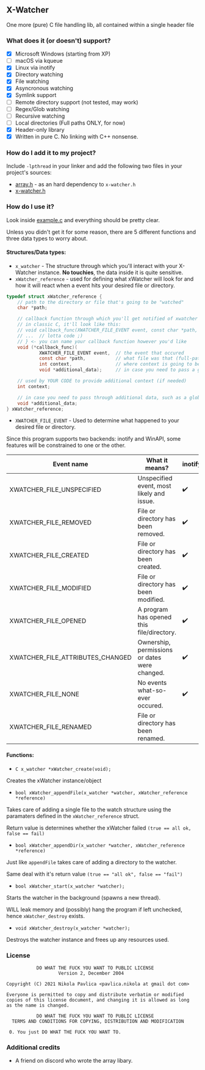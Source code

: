 X-Watcher
---------

One more (pure) C file handling lib, all contained within a single header file

### What does it (or doesn't) support?

 * [x] Microsoft Windows (starting from XP)
 * [ ] macOS via kqueue
 * [x] Linux via inotify
 * [x] Directory watching
 * [x] File watching
 * [x] Asyncronous watching
 * [x] Symlink support
 * [ ] Remote directory support (not tested, may work)
 * [ ] Regex/Glob watching
 * [ ] Recursive watching
 * [ ] Local directories (Full paths ONLY, for now)
 * [x] Header-only library
 * [x] Written in pure C. No linking with C++ nonsense.

### How do I add it to my project?

Include ```-lpthread``` in your linker and add the following two files
in your project's sources:
 * [array.h](array.h) - as an hard dependency to ```x-watcher.h```
 * [x-watcher.h](x-watcher.h)

### How do I use it?

Look inside [example.c](example.c) and everything should be pretty clear.

Unless you didn't get it for some reason, there are 5 different functions and
three data types to worry about.

#### Structures/Data types:

 * ```x_watcher``` - The structure through which you'll interact with your
 X-Watcher instance. **No touchies**, the data inside it is quite sensitive.
 * ```xWatcher_reference``` - used for defining what xWatcher will look for and
 how it will react when a event hits your desired file or directory.
```C
typedef struct xWatcher_reference {
	// path to the directory or file that's going to be "watched"
	char *path;

	// callback function through which you'll get notified of xwatcher events
	// in classic C, it'll look like this:
	// void callback_func(XWATCHER_FILE_EVENT event, const char *path, int context, void *data) {
	// ...  // lotta code ;)
	// } <- you can name your callback function however you'd like
	void (*callback_func)(
			XWATCHER_FILE_EVENT event,  // the event that occured
			const char *path,           // what file was that (full-path)
			int context,                // where context is going to be returned
			void *additional_data);     // in case you need to pass a global reference or something

	// used by YOUR CODE to provide additional context (if needed)
	int context;

	// in case you need to pass through additional data, such as a global reference
	void *additional_data;
} xWatcher_reference;
```


 * ```XWATCHER_FILE_EVENT``` - Used to determine what happened to your desired
 file or directory.

Since this program supports two backends: inotify and WinAPI, some features
 will be constrained to one or the other.

| Event name                       | What it means?                                | inotify            | Windows            |
|----------------------------------|-----------------------------------------------|--------------------|--------------------|
| XWATCHER_FILE_UNSPECIFIED        | Unspecified event, most likely and issue.     | :heavy_check_mark: | :heavy_check_mark: |
| XWATCHER_FILE_REMOVED            | File or directory has been removed.           | :heavy_check_mark: | :heavy_check_mark: |
| XWATCHER_FILE_CREATED            | File or directory has been created.           | :heavy_check_mark: | :heavy_check_mark: |
| XWATCHER_FILE_MODIFIED           | File or directory has been modified.          | :heavy_check_mark: | :heavy_check_mark: |
| XWATCHER_FILE_OPENED             | A program has opened this file/directory.     | :heavy_check_mark: |                    |
| XWATCHER_FILE_ATTRIBUTES_CHANGED | Ownership, permissions or dates were changed. | :heavy_check_mark: |                    |
| XWATCHER_FILE_NONE               | No events what-so-ever occured.               | :heavy_check_mark: | :heavy_check_mark: |
| XWATCHER_FILE_RENAMED            | File or directory has been renamed.           |                    | :heavy_check_mark: |


#### Functions:


 * ```C x_watcher *xWatcher_create(void);```

 Creates the xWatcher instance/object
 
 * ```bool xWatcher_appendFile(x_watcher *watcher, xWatcher_reference *reference)```

 Takes care of adding a single file to the watch structure using the paramaters
 defined in the ```xWatcher_reference``` struct.

 Return value is determines whether the xWatcher failed
 ```(true == all ok, false == fail)```

 * ```bool xWatcher_appendDir(x_watcher *watcher, xWatcher_reference *reference)```

 Just like ```appendFile``` takes care of adding a directory to the watcher.

 Same deal with it's return value ```(true == "all ok", false == "fail")```

 * ```bool xWatcher_start(x_watcher *watcher);```

 Starts the watcher in the background (spawns a new thread).

 WILL leak memory and (possibly) hang the program if left unchecked,
 hence ```xWatcher_destroy``` exists.

 * ```void xWatcher_destroy(x_watcher *watcher);```

 Destroys the watcher instance and frees up any resources used.

### License
```
           DO WHAT THE FUCK YOU WANT TO PUBLIC LICENSE
                   Version 2, December 2004
 
Copyright (C) 2021 Nikola Pavlica <pavlica.nikola at gmail dot com>

Everyone is permitted to copy and distribute verbatim or modified
copies of this license document, and changing it is allowed as long
as the name is changed.
 
           DO WHAT THE FUCK YOU WANT TO PUBLIC LICENSE
  TERMS AND CONDITIONS FOR COPYING, DISTRIBUTION AND MODIFICATION

 0. You just DO WHAT THE FUCK YOU WANT TO.
```


### Additional credits

 * A friend on discord who wrote the array libary.
